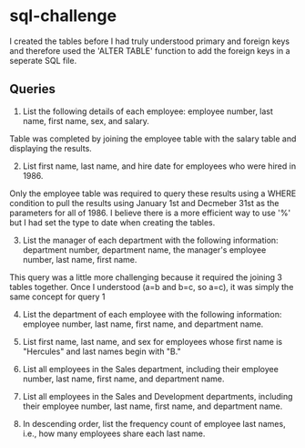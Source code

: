 # sql-challenge

I created the tables before I had truly understood primary and foreign keys and therefore used the 'ALTER TABLE' function to add the foreign keys in a seperate SQL file.

## Queries

1. List the following details of each employee: employee number, last name, first name, sex, and salary.

Table was completed by joining the employee table with the salary table and displaying the results.

2. List first name, last name, and hire date for employees who were hired in 1986.

Only the employee table was required to query these results using a WHERE condition to pull the results using January 1st and Decmeber 31st as the parameters for all of 1986. I believe there is a more efficient way to use '%' but I had set the type to date when creating the tables. 

3. List the manager of each department with the following information: department number, department name, the manager's employee number, last name, first name.

This query was a little more challenging because it required the joining 3 tables together. Once I understood (a=b and b=c, so a=c), it was simply the same concept for query 1

4. List the department of each employee with the following information: employee number, last name, first name, and department name.

5. List first name, last name, and sex for employees whose first name is "Hercules" and last names begin with "B."

6. List all employees in the Sales department, including their employee number, last name, first name, and department name.

7. List all employees in the Sales and Development departments, including their employee number, last name, first name, and department name.

8. In descending order, list the frequency count of employee last names, i.e., how many employees share each last name.